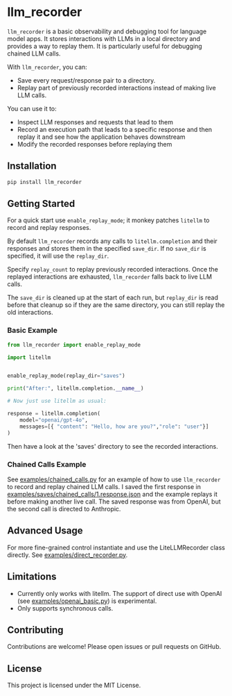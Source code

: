 # llm_recorder

`llm_recorder` is a basic observability and debugging tool for language model apps.
It stores interactions with LLMs in a local directory and provides a way to replay them.
It is particularly useful for debugging chained LLM calls.

With `llm_recorder`, you can:

- Save every request/response pair to a directory.
- Replay part of previously recorded interactions instead of making live LLM calls.

You can use it to:
- Inspect LLM responses and requests that lead to them
- Record an execution path that leads to a specific response and then replay it and see how the application behaves downstream
- Modify the recorded responses before replaying them

## Installation

```bash
pip install llm_recorder
```

## Getting Started

For a quick start use `enable_replay_mode`; it monkey patches `litellm` to record and replay responses.

By default `llm_recorder` records any calls to `litellm.completion` and their responses and stores them in the specified `save_dir`.
If no `save_dir` is specified, it will use the `replay_dir`.

Specify `replay_count` to replay previously recorded interactions.
Once the replayed interactions are exhausted, `llm_recorder` falls back to live LLM calls.

The `save_dir` is cleaned up at the start of each run, but `replay_dir` is read before that cleanup
so if they are the same directory, you can still replay the old interactions.


### Basic Example

```python
from llm_recorder import enable_replay_mode

import litellm


enable_replay_mode(replay_dir="saves")

print("After:", litellm.completion.__name__)

# Now just use litellm as usual:

response = litellm.completion(
    model="openai/gpt-4o",
    messages=[{ "content": "Hello, how are you?","role": "user"}]
)
```
Then have a look at the 'saves' directory to see the recorded interactions.

### Chained Calls Example
See [examples/chained_calls.py](examples/chained_calls.py) for an example of how to use `llm_recorder` to record and replay chained LLM calls.
I saved the first response in [examples/saves/chained_calls/1.response.json](examples/saves/chained_calls/1.response.json) and the example
replays it before making another live call.
The saved response was from OpenAI, but the second call is directed to Anthropic.

## Advanced Usage

For more fine-grained control instantiate and use the LiteLLMRecorder class directly.
See [examples/direct_recorder.py](examples/direct_recorder.py).

## Limitations

- Currently only works with litellm. The support of direct use with OpenAI (see [examples/openai_basic.py](examples/openai_basic.py)) is experimental.
- Only supports synchronous calls.

## Contributing

Contributions are welcome! Please open issues or pull requests on GitHub.

## License

This project is licensed under the MIT License.


